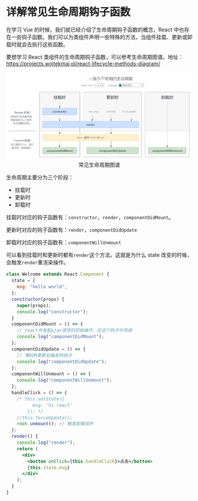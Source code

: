 # 详解常见生命周期钩子函数

在学习 Vue 的时候，我们就已经介绍了生命周期钩子函数的概念，React 中也存在一些钩子函数。我们可以为类组件声明一些特殊的方法，当组件挂载、更新或卸载时就会去执行这些函数。

要想学习 React 类组件的生命周期钩子函数，可以参考生命周期图谱。地址：https://projects.wojtekmaj.pl/react-lifecycle-methods-diagram/

<div align=center>
    <img src="./img/14-03-常见生命周期图谱.png" />
    <div>常见生命周期图谱</div>
</div>

生命周期主要分为三个阶段：

- 挂载时
- 更新时
- 卸载时

挂载时对应的钩子函数有：`constructor`，`render`，`componentDidMount`。

更新时对应的钩子函数有：`render`，`componentDidUpdate`

卸载时对应的钩子函数有：`componentWillUnmount`

可以看到挂载时和更新时都有`render`这个方法。这就是为什么 state 改变的时候，会触发`render`重渲染操作。

```jsx
class Welcome extends React.Component {
  state = {
    msg: "hello world",
  };
  constructor(props) {
    super(props);
    console.log("constructor");
  }
  componentDidMount = () => {
    // react中发起ajax请求的初始操作，在这个钩子中完成
    console.log("componentDidMount");
  };
  componentDidUpdate = () => {
    // 等DOM更新后触发的钩子
    console.log("componentDidUpdate");
  };
  componentWillUnmount = () => {
    console.log("componentWillUnmount");
  };
  handleClick = () => {
    /* this.setState({
          msg: 'hi react'
        }); */
    //this.forceUpdate();
    root.unmount(); // 触发卸载组件
  };
  render() {
    console.log("render");
    return (
      <div>
        <button onClick={this.handleClick}>点击</button>
        {this.state.msg}
      </div>
    );
  }
}
```
